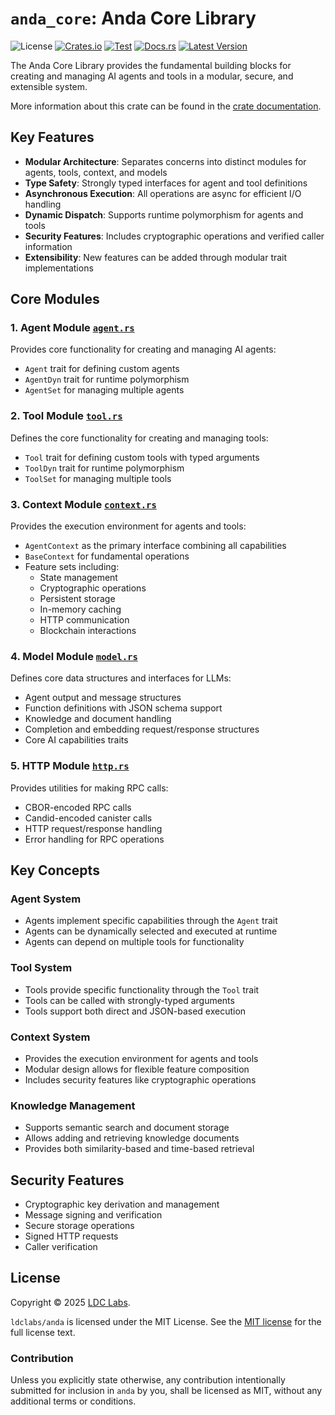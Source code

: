 # `anda_core`: Anda Core Library

![License](https://img.shields.io/crates/l/anda_core.svg)
[![Crates.io](https://img.shields.io/crates/d/anda_core.svg)](https://crates.io/crates/anda_core)
[![Test](https://github.com/ldclabs/anda/actions/workflows/test.yml/badge.svg)](https://github.com/ldclabs/anda/actions/workflows/test.yml)
[![Docs.rs](https://docs.rs/anda_core/badge.svg)](https://docs.rs/anda_core)
[![Latest Version](https://img.shields.io/crates/v/anda_core.svg)](https://crates.io/crates/anda_core)

The Anda Core Library provides the fundamental building blocks for creating and managing AI agents and tools in a modular, secure, and extensible system.

More information about this crate can be found in the [crate documentation][docs].

## Key Features

- **Modular Architecture**: Separates concerns into distinct modules for agents, tools, context, and models
- **Type Safety**: Strongly typed interfaces for agent and tool definitions
- **Asynchronous Execution**: All operations are async for efficient I/O handling
- **Dynamic Dispatch**: Supports runtime polymorphism for agents and tools
- **Security Features**: Includes cryptographic operations and verified caller information
- **Extensibility**: New features can be added through modular trait implementations

## Core Modules

### 1. Agent Module [`agent.rs`](https://github.com/ldclabs/anda/blob/main/anda_core/src/agent.rs)
Provides core functionality for creating and managing AI agents:
- `Agent` trait for defining custom agents
- `AgentDyn` trait for runtime polymorphism
- `AgentSet` for managing multiple agents

### 2. Tool Module [`tool.rs`](https://github.com/ldclabs/anda/blob/main/anda_core/src/tool.rs)
Defines the core functionality for creating and managing tools:
- `Tool` trait for defining custom tools with typed arguments
- `ToolDyn` trait for runtime polymorphism
- `ToolSet` for managing multiple tools

### 3. Context Module [`context.rs`](https://github.com/ldclabs/anda/blob/main/anda_core/src/context.rs)
Provides the execution environment for agents and tools:
- `AgentContext` as the primary interface combining all capabilities
- `BaseContext` for fundamental operations
- Feature sets including:
  - State management
  - Cryptographic operations
  - Persistent storage
  - In-memory caching
  - HTTP communication
  - Blockchain interactions

### 4. Model Module [`model.rs`](https://github.com/ldclabs/anda/blob/main/anda_core/src/model.rs)
Defines core data structures and interfaces for LLMs:
- Agent output and message structures
- Function definitions with JSON schema support
- Knowledge and document handling
- Completion and embedding request/response structures
- Core AI capabilities traits

### 5. HTTP Module [`http.rs`](https://github.com/ldclabs/anda/blob/main/anda_core/src/http.rs)
Provides utilities for making RPC calls:
- CBOR-encoded RPC calls
- Candid-encoded canister calls
- HTTP request/response handling
- Error handling for RPC operations

## Key Concepts

### Agent System
- Agents implement specific capabilities through the `Agent` trait
- Agents can be dynamically selected and executed at runtime
- Agents can depend on multiple tools for functionality

### Tool System
- Tools provide specific functionality through the `Tool` trait
- Tools can be called with strongly-typed arguments
- Tools support both direct and JSON-based execution

### Context System
- Provides the execution environment for agents and tools
- Modular design allows for flexible feature composition
- Includes security features like cryptographic operations

### Knowledge Management
- Supports semantic search and document storage
- Allows adding and retrieving knowledge documents
- Provides both similarity-based and time-based retrieval

## Security Features
- Cryptographic key derivation and management
- Message signing and verification
- Secure storage operations
- Signed HTTP requests
- Caller verification

## License
Copyright © 2025 [LDC Labs](https://github.com/ldclabs).

`ldclabs/anda` is licensed under the MIT License. See the [MIT license][license] for the full license text.

### Contribution

Unless you explicitly state otherwise, any contribution intentionally submitted
for inclusion in `anda` by you, shall be licensed as MIT, without any
additional terms or conditions.

[docs]: https://docs.rs/anda_core
[license]: ./../LICENSE-MIT